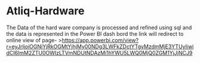 # Atliq-Hardware
The Data of the hard ware company is processed and refined using sql and the data is represented in the Power BI dash bord
the link will redirect to online view of page- >https://app.powerbi.com/view?r=eyJrIjoiOGNjYjRkOGMtYjhjMy00NDg3LWFkZDctYTgyMzdmMjE3YTUyIiwidCI6ImM2ZTU0OWIzLTVmNDUtNDAzMi1hYWU5LWQ0MjQ0ZGM1YjJjNCJ9
